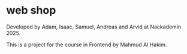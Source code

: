 # web shop

Developed by Adam, Isaac, Samuel, Andreas and Arvid at Nackademin 2025.

This is a project for the course in Frontend by Mahmud Al Hakim.
